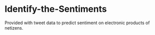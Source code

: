 # Identify-the-Sentiments
Provided with tweet data to predict sentiment on electronic products of netizens.
